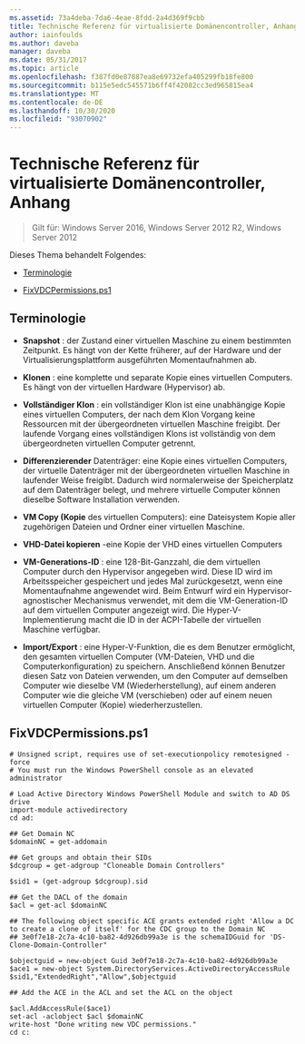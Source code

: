 ```yaml
---
ms.assetid: 73a4deba-7da6-4eae-8fdd-2a4d369f9cbb
title: Technische Referenz für virtualisierte Domänencontroller, Anhang
author: iainfoulds
ms.author: daveba
manager: daveba
ms.date: 05/31/2017
ms.topic: article
ms.openlocfilehash: f387fd0e87887ea8e69732efa405299fb18fe800
ms.sourcegitcommit: b115e5edc545571b6ff4f42082cc3ed965815ea4
ms.translationtype: MT
ms.contentlocale: de-DE
ms.lasthandoff: 10/30/2020
ms.locfileid: "93070902"
---
```

# <a name="virtualized-domain-controller-technical-reference-appendix"></a>Technische Referenz für virtualisierte Domänencontroller, Anhang

>Gilt für: Windows Server 2016, Windows Server 2012 R2, Windows Server 2012

Dieses Thema behandelt Folgendes:

-   [Terminologie](../../../ad-ds/reference/virtual-dc/../../../ad-ds/reference/virtual-dc/Virtualized-Domain-Controller-Technical-Reference-Appendix.md#BKMK_Terms)

-   [FixVDCPermissions.ps1](../../../ad-ds/reference/virtual-dc/../../../ad-ds/reference/virtual-dc/Virtualized-Domain-Controller-Technical-Reference-Appendix.md#BKMK_FixPDCPerms)

## <a name="terminology"></a><a name="BKMK_Terms"></a>Terminologie

-   **Snapshot** : der Zustand einer virtuellen Maschine zu einem bestimmten Zeitpunkt. Es hängt von der Kette früherer, auf der Hardware und der Virtualisierungsplattform ausgeführten Momentaufnahmen ab.

-   **Klonen** : eine komplette und separate Kopie eines virtuellen Computers. Es hängt von der virtuellen Hardware (Hypervisor) ab.

-   **Vollständiger Klon** : ein vollständiger Klon ist eine unabhängige Kopie eines virtuellen Computers, der nach dem Klon Vorgang keine Ressourcen mit der übergeordneten virtuellen Maschine freigibt. Der laufende Vorgang eines vollständigen Klons ist vollständig von dem übergeordneten virtuellen Computer getrennt.

-   **Differenzierender** Datenträger: eine Kopie eines virtuellen Computers, der virtuelle Datenträger mit der übergeordneten virtuellen Maschine in laufender Weise freigibt. Dadurch wird normalerweise der Speicherplatz auf dem Datenträger belegt, und mehrere virtuelle Computer können dieselbe Software Installation verwenden.

-   **VM Copy (Kopie** des virtuellen Computers): eine Dateisystem Kopie aller zugehörigen Dateien und Ordner einer virtuellen Maschine.

-   **VHD-Datei kopieren** -eine Kopie der VHD eines virtuellen Computers

-   **VM-Generations-ID** : eine 128-Bit-Ganzzahl, die dem virtuellen Computer durch den Hypervisor angegeben wird. Diese ID wird im Arbeitsspeicher gespeichert und jedes Mal zurückgesetzt, wenn eine Momentaufnahme angewendet wird. Beim Entwurf wird ein Hypervisor-agnostischer Mechanismus verwendet, mit dem die VM-Generation-ID auf dem virtuellen Computer angezeigt wird. Die Hyper-V-Implementierung macht die ID in der ACPI-Tabelle der virtuellen Maschine verfügbar.

-   **Import/Export** : eine Hyper-V-Funktion, die es dem Benutzer ermöglicht, den gesamten virtuellen Computer (VM-Dateien, VHD und die Computerkonfiguration) zu speichern. Anschließend können Benutzer diesen Satz von Dateien verwenden, um den Computer auf demselben Computer wie dieselbe VM (Wiederherstellung), auf einem anderen Computer wie die gleiche VM (verschieben) oder auf einem neuen virtuellen Computer (Kopie) wiederherzustellen.

## <a name="fixvdcpermissionsps1"></a><a name="BKMK_FixPDCPerms"></a>FixVDCPermissions.ps1

```
# Unsigned script, requires use of set-executionpolicy remotesigned -force
# You must run the Windows PowerShell console as an elevated administrator

# Load Active Directory Windows PowerShell Module and switch to AD DS drive
import-module activedirectory
cd ad:

## Get Domain NC
$domainNC = get-addomain

## Get groups and obtain their SIDs
$dcgroup = get-adgroup "Cloneable Domain Controllers"

$sid1 = (get-adgroup $dcgroup).sid

## Get the DACL of the domain
$acl = get-acl $domainNC

## The following object specific ACE grants extended right 'Allow a DC to create a clone of itself' for the CDC group to the Domain NC
## 3e0f7e18-2c7a-4c10-ba82-4d926db99a3e is the schemaIDGuid for 'DS-Clone-Domain-Controller"

$objectguid = new-object Guid 3e0f7e18-2c7a-4c10-ba82-4d926db99a3e
$ace1 = new-object System.DirectoryServices.ActiveDirectoryAccessRule $sid1,"ExtendedRight","Allow",$objectguid

## Add the ACE in the ACL and set the ACL on the object

$acl.AddAccessRule($ace1)
set-acl -aclobject $acl $domainNC
write-host "Done writing new VDC permissions."
cd c:
```



